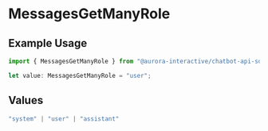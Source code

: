 # MessagesGetManyRole

## Example Usage

```typescript
import { MessagesGetManyRole } from "@aurora-interactive/chatbot-api-sdk/models/operations";

let value: MessagesGetManyRole = "user";
```

## Values

```typescript
"system" | "user" | "assistant"
```